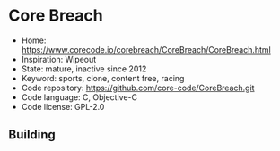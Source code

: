 # Core Breach

- Home: https://www.corecode.io/corebreach/CoreBreach/CoreBreach.html
- Inspiration: Wipeout
- State: mature, inactive since 2012
- Keyword: sports, clone, content free, racing
- Code repository: https://github.com/core-code/CoreBreach.git
- Code language: C, Objective-C
- Code license: GPL-2.0

## Building
